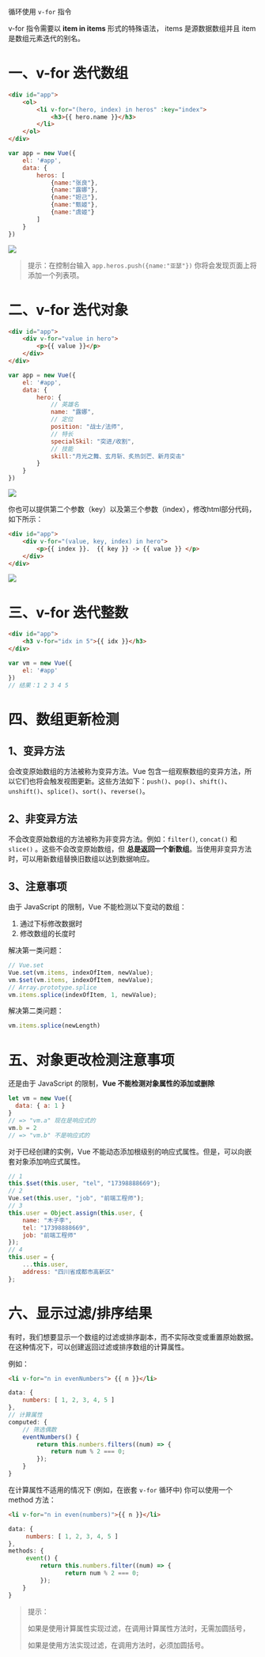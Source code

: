 循环使用 `v-for` 指令

v-for 指令需要以 **item in items** 形式的特殊语法， items 是源数据数组并且 item 是数组元素迭代的别名。

# 一、v-for 迭代数组

```html
<div id="app">
    <ol>
        <li v-for="(hero, index) in heros" :key="index">
            <h3>{{ hero.name }}</h3>
        </li>
    </ol>
</div>
```

```javascript
var app = new Vue({
    el: '#app',
    data: {
        heros: [
            {name:"张良"},
            {name:"露娜"},
            {name:"妲己"},
            {name:"甄姬"},
            {name:"虞姬"}
        ]
    }
})
```

![](IMGS/v-for-arr.png)

> 提示：在控制台输入 `app.heros.push({name:"亚瑟"})` 你将会发现页面上将添加一个列表项。

# 二、v-for 迭代对象

```html
<div id="app">
    <div v-for="value in hero">
        <p>{{ value }}</p>
    </div>
</div>
```

```javascript
var app = new Vue({
    el: '#app',
    data: {
        hero: {
            // 英雄名
            name: "露娜",
            // 定位
            position: "战士/法师",
            // 特长
            specialSkil: "突进/收割",
            // 技能
            skill:"月光之舞、玄月斩、炙热剑芒、新月突击"
        }
    }
})
```

![](IMGS/v-for-object.png)

你也可以提供第二个参数（key）以及第三个参数（index），修改html部分代码，如下所示：

```html
<div id="app">
    <div v-for="(value, key, index) in hero">
        <p>{{ index }}.  {{ key }} -> {{ value }} </p>
    </div>
</div>
```

![](IMGS/v-for-object-1.png)

# 三、v-for 迭代整数

```html
<div id="app">
    <h3 v-for="idx in 5">{{ idx }}</h3>
</div>
```

```javascript
var vm = new Vue({
    el: '#app'
})
// 结果：1 2 3 4 5
```

# 四、数组更新检测

## 1、变异方法

会改变原始数组的方法被称为变异方法。Vue 包含一组观察数组的变异方法，所以它们也将会触发视图更新。这些方法如下：`push()`、`pop()`、`shift()`、`unshift()`、`splice()`、`sort()`、`reverse()`。

## 2、非变异方法

不会改变原始数组的方法被称为非变异方法。例如：`filter()`, `concat()` 和 `slice()` 。这些不会改变原始数组，但 **总是返回一个新数组**。当使用非变异方法时，可以用新数组替换旧数组以达到数据响应。

## 3、注意事项

由于 JavaScript 的限制，Vue 不能检测以下变动的数组：

1. 通过下标修改数据时
2. 修改数组的长度时

解决第一类问题：

```javascript
// Vue.set
Vue.set(vm.items, indexOfItem, newValue);
vm.$set(vm.items, indexOfItem, newValue);
// Array.prototype.splice
vm.items.splice(indexOfItem, 1, newValue);
```

解决第二类问题：

```javascript
vm.items.splice(newLength)
```

# 五、对象更改检测注意事项

还是由于 JavaScript 的限制，**Vue 不能检测对象属性的添加或删除** 

```javascript
let vm = new Vue({
  data: { a: 1 }
}
// => "vm.a" 现在是响应式的
vm.b = 2
// => "vm.b" 不是响应式的
```

对于已经创建的实例，Vue 不能动态添加根级别的响应式属性。但是，可以向嵌套对象添加响应式属性。

```js
// 1
this.$set(this.user, "tel", "17398888669");
// 2
Vue.set(this.user, "job", "前端工程师");
// 3
this.user = Object.assign(this.user, {
	name: "木子李",
	tel: "17398888669",
	job: "前端工程师"
});
// 4
this.user = {
	...this.user,
	address: "四川省成都市高新区"
};
```

# 六、显示过滤/排序结果

有时，我们想要显示一个数组的过滤或排序副本，而不实际改变或重置原始数据。在这种情况下，可以创建返回过滤或排序数组的计算属性。

例如：

```html
<li v-for="n in evenNumbers"> {{ n }}</li>
```

```javascript
data: {
  	numbers: [ 1, 2, 3, 4, 5 ]
},
// 计算属性
computed: {
    // 筛选偶数
    eventNumbers() {
        return this.numbers.filters((num) => {
            return num % 2 === 0;
        });
    }
}
```

在计算属性不适用的情况下 (例如，在嵌套 `v-for` 循环中) 你可以使用一个 method 方法：

```html
<li v-for="n in even(numbers)">{{ n }}</li>
```

```javascript
data: {
 	 numbers: [ 1, 2, 3, 4, 5 ]
},
methods: {
 	 event() {
   		 return this.numbers.filter((num) => {
        		return num % 2 === 0;
  		 });
	}
}
```

> 提示：
>
> 如果是使用计算属性实现过滤，在调用计算属性方法时，无需加圆括号，
>
> 如果是使用方法实现过滤，在调用方法时，必须加圆括号。





